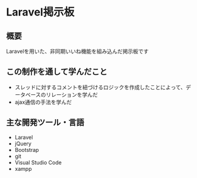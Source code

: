 # Laravel掲示板
## 概要
Laravelを用いた、非同期いいね機能を組み込んだ掲示板です
## この制作を通して学んだこと
* スレッドに対するコメントを紐づけるロジックを作成したことによって、データベースのリレーションを学んだ
* ajax通信の手法を学んだ
## 主な開発ツール・言語
* Laravel
* jQuery
* Bootstrap
* git
* Visual Studio Code
* xampp
